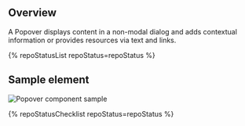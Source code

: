 ## Overview

A Popover displays content in a non-modal dialog and adds contextual
information or provides resources via text and links.

{% repoStatusList repoStatus=repoStatus %} 

## Sample element

<uxdot-example width-adjustment="424px">
  <img src="{{ './popover-sample-component.svg' | url }}" alt="Popover component sample">
</uxdot-example>


{% repoStatusChecklist repoStatus=repoStatus %}
